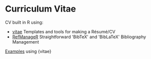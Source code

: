 # Curriculum Vitae

CV built in R using:

- [vitae](https://cran.r-project.org/web/packages/vitae/index.html) Templates and tools for making a Résumé/CV
- [RefManageR](https://cran.r-project.org/web/packages/RefManageR/index.html) Straightforward 'BibTeX' and 'BibLaTeX' Bibliography Management

[Examples](https://pkg.mitchelloharawild.com/vitae/#templates) using {vitae}
